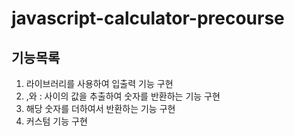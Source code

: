 # javascript-calculator-precourse

## 기능목록
1. 라이브러리를 사용하여 입출력 기능 구현
2. ,와 : 사이의 값을 추출하여 숫자를 반환하는 기능 구현
3. 해당 숫자를 더하여서 반환하는 기능 구현
4. 커스텀 기능 구현
